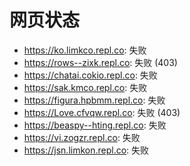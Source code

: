 # 网页状态
- https://ko.limkco.repl.co: 失败
- https://rows--zixk.repl.co: 失败 (403)
- https://chatai.cokio.repl.co: 失败
- https://sak.kmco.repl.co: 失败
- https://figura.hpbmm.repl.co: 失败
- https://Love.cfvqw.repl.co: 失败 (403)
- https://beaspy--hting.repl.co: 失败
- https://vi.zogzr.repl.co: 失败
- https://jsn.limkon.repl.co: 失败
